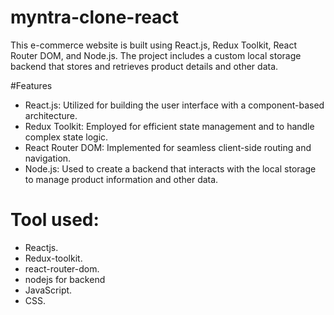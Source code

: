 # myntra-clone-react
This e-commerce website is built using React.js, Redux Toolkit, React Router DOM, and Node.js. The project includes a custom local storage backend that stores and retrieves product details and other data.

#Features
- React.js: Utilized for building the user interface with a component-based architecture.
- Redux Toolkit: Employed for efficient state management and to handle complex state logic.
- React Router DOM: Implemented for seamless client-side routing and navigation.
- Node.js: Used to create a backend that interacts with the local storage to manage product information and other data.

# Tool used:
- Reactjs.
- Redux-toolkit.
- react-router-dom.
- nodejs for backend
- JavaScript.
- CSS.
